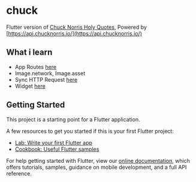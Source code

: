 # chuck

Flutter version of [Chuck Norris Holy Quotes](https://github.com/codenoid/chuck-norris-holy-quotes), Powered by [https://api.chucknorris.io/](https://api.chucknorris.io/)

## What i learn

* App Routes [here](https://github.com/codenoid/flutter-cnhq/blob/0f10ce1d6080d05a8dbc31787ed2ff2bf32ce9e9/lib/main.dart#L9)
* Image.network, Image.asset
* Sync HTTP Request [here](https://github.com/codenoid/flutter-cnhq/blob/0f10ce1d6080d05a8dbc31787ed2ff2bf32ce9e9/lib/homeScreen.dart#L22)
* Widget [here](https://github.com/codenoid/flutter-cnhq/blob/0f10ce1d6080d05a8dbc31787ed2ff2bf32ce9e9/lib/homeScreen.dart#L63)

## Getting Started

This project is a starting point for a Flutter application.

A few resources to get you started if this is your first Flutter project:

- [Lab: Write your first Flutter app](https://flutter.dev/docs/get-started/codelab)
- [Cookbook: Useful Flutter samples](https://flutter.dev/docs/cookbook)

For help getting started with Flutter, view our
[online documentation](https://flutter.dev/docs), which offers tutorials,
samples, guidance on mobile development, and a full API reference.
